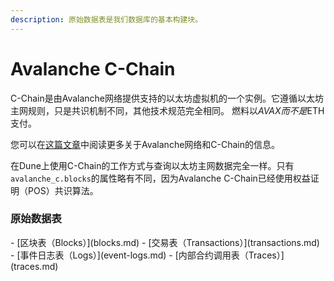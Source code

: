 ```yaml
---
description: 原始数据表是我们数据库的基本构建块。
---
```


# Avalanche C-Chain

C-Chain是由Avalanche网络提供支持的以太坊虚拟机的一个实例。它遵循以太坊主网规则，只是共识机制不同，其他技术规范完全相同。 燃料以$AVAX而不是$ETH支付。

您可以在[这篇文章](https://learn.figment.io/protocols/avalanche)中阅读更多关于Avalanche网络和C-Chain的信息。

在Dune上使用C-Chain的工作方式与查询以太坊主网数据完全一样。只有`avalanche_c.blocks`的属性略有不同，因为Avalanche C-Chain已经使用权益证明（POS）共识算法。

### 原始数据表

<div class="cards grid" markdown>
- [区块表（Blocks）](blocks.md)
- [交易表（Transactions）](transactions.md)
- [事件日志表（Logs）](event-logs.md)
- [内部合约调用表（Traces）](traces.md)
</div>
